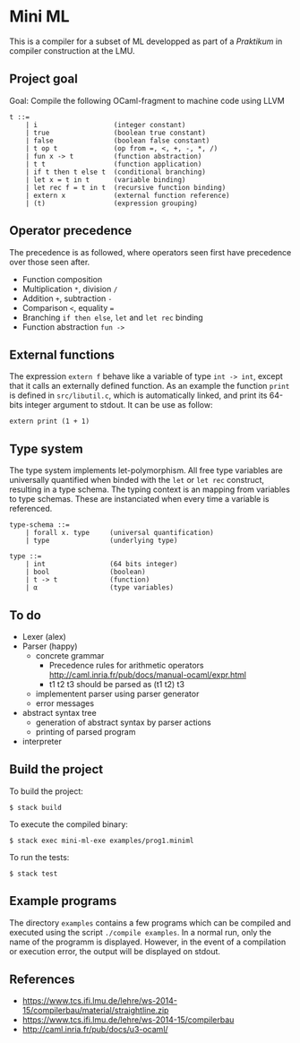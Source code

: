 # Mini ML

This is a compiler for a subset of ML developped as part of a *Praktikum* in
compiler construction at the LMU.

## Project goal

Goal: Compile the following OCaml-fragment to machine code using LLVM

    t ::=
        | i                   (integer constant)
        | true                (boolean true constant)
        | false               (boolean false constant)
        | t op t              (op from =, <, +, -, *, /)
        | fun x -> t          (function abstraction)
        | t t                 (function application)
        | if t then t else t  (conditional branching)
        | let x = t in t      (variable binding)
        | let rec f = t in t  (recursive function binding)
        | extern x            (external function reference)
        | (t)                 (expression grouping)

## Operator precedence

The precedence is as followed, where operators seen first have precedence over
those seen after.

 - Function composition
 - Multiplication `*`, division `/`
 - Addition `+`, subtraction `-`
 - Comparison `<`, equality `=`
 - Branching `if then else`, `let` and `let rec` binding
 - Function abstraction `fun ->`

## External functions

The expression `extern f` behave like a variable of type `int -> int`, except
that it calls an externally defined function. As an example the function `print`
is defined in `src/libutil.c`, which is automatically linked, and print its
64-bits integer argument to stdout. It can be use as follow:

    extern print (1 + 1)

## Type system

The type system implements let-polymorphism. All free type variables are
universally quantified when binded with the `let` or `let rec` construct,
resulting in a type schema. The typing context is an mapping from variables to
type schemas. These are instanciated when every time a variable is referenced.

    type-schema ::=
        | forall x. type     (universal quantification)
        | type               (underlying type)

    type ::=
        | int                (64 bits integer)
        | bool               (boolean)
        | t -> t             (function)
        | α                  (type variables)

## To do

 - Lexer (alex)
 - Parser (happy)
   - concrete grammar
     - Precedence rules for arithmetic operators
       http://caml.inria.fr/pub/docs/manual-ocaml/expr.html
     - t1 t2 t3 should be parsed as (t1 t2) t3
   - implementent parser using parser generator
   - error messages
 - abstract syntax tree
   - generation of abstract syntax by parser actions
   - printing of parsed program
 - interpreter

## Build the project

To build the project:

    $ stack build

To execute the compiled binary:

    $ stack exec mini-ml-exe examples/prog1.miniml

To run the tests:

    $ stack test

## Example programs

The directory `examples` contains a few programs which can be compiled and
executed using the script `./compile examples`. In a normal run, only the name
of the programm is displayed. However, in the event of a compilation or
execution error, the output will be displayed on stdout.

## References

 - https://www.tcs.ifi.lmu.de/lehre/ws-2014-15/compilerbau/material/straightline.zip
 - https://www.tcs.ifi.lmu.de/lehre/ws-2014-15/compilerbau
 - http://caml.inria.fr/pub/docs/u3-ocaml/

